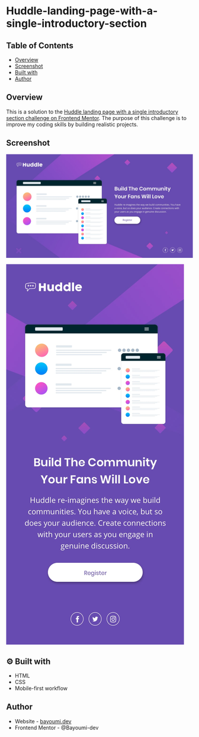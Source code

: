 # Huddle-landing-page-with-a-single-introductory-section

## Table of Contents

- [Overview](#overview)
- [Screenshot](#screenshot)
- [Built with](#-built-with)
- [Author](#author)

## Overview

This is a solution to the [Huddle landing page with a single introductory section challenge on Frontend Mentor](https://www.frontendmentor.io/challenges/huddle-landing-page-with-a-single-introductory-section-B_2Wvxgi0). The purpose of this challenge is to improve my coding skills by building realistic projects.

## Screenshot

![Huddle landing page with a single introductory section](https://github.com/Bayoumi-dev/Huddle-landing-page-with-a-single-introductory-section/blob/master/design/desktop-design.jpg)

![Huddle landing page with a single introductory section (Mobile)](https://github.com/Bayoumi-dev/Huddle-landing-page-with-a-single-introductory-section/blob/master/design/mobile-design.jpg)

## ⚙ Built with

- HTML
- CSS
- Mobile-first workflow

## Author
- Website - [bayoumi.dev](https://bayoumi.dev)
- Frontend Mentor - @Bayoumi-dev




